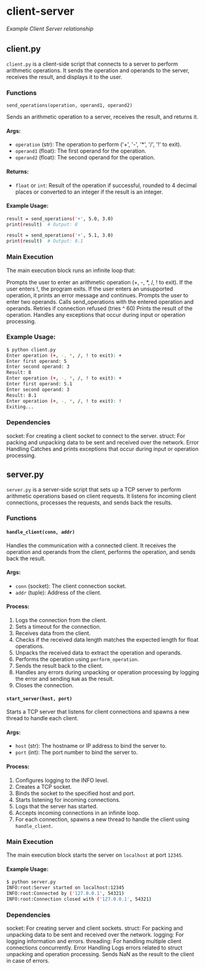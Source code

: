﻿# client-server

 ###### Example Client Server relationship

## client.py

`client.py` is a client-side script that connects to a server to perform arithmetic operations. It sends the operation and operands to the server, receives the result, and displays it to the user.

### Functions

`send_operations(operation, operand1, operand2)`

Sends an arithmetic operation to a server, receives the result, and returns it.

#### Args:
- `operation` (str): The operation to perform ('+', '-', '*', '/', '!' to exit).
- `operand1` (float): The first operand for the operation.
- `operand2` (float): The second operand for the operation.

#### Returns:
- `float` or `int`: Result of the operation if successful, rounded to 4 decimal places or converted to an integer if the result is an integer.

#### Example Usage:
```sh
result = send_operations('+', 5.0, 3.0)
print(result)  # Output: 8

result = send_operations('+', 5.1, 3.0)
print(result)  # Output: 8.1
```

### Main Execution
The main execution block runs an infinite loop that:

Prompts the user to enter an arithmetic operation (+, -, *, /, ! to exit).
If the user enters !, the program exits.
If the user enters an unsupported operation, it prints an error message and continues.
Prompts the user to enter two operands.
Calls send_operations with the entered operation and operands.
Retries if connection refused (tries ^ 60)
Prints the result of the operation.
Handles any exceptions that occur during input or operation processing.

### Example Usage:
```sh
$ python client.py
Enter operation (+, -, *, /, ! to exit): +
Enter first operand: 5
Enter second operand: 3
Result: 8
Enter operation (+, -, *, /, ! to exit): +
Enter first operand: 5.1
Enter second operand: 3
Result: 8.1
Enter operation (+, -, *, /, ! to exit): !
Exiting...
```

### Dependencies
socket: For creating a client socket to connect to the server.
struct: For packing and unpacking data to be sent and received over the network.
Error Handling
Catches and prints exceptions that occur during input or operation processing.

## server.py

`server.py` is a server-side script that sets up a TCP server to perform arithmetic operations based on client requests. It listens for incoming client connections, processes the requests, and sends back the results.

### Functions

#### `handle_client(conn, addr)`

Handles the communication with a connected client. It receives the operation and operands from the client, performs the operation, and sends back the result.

#### Args:
- `conn` (socket): The client connection socket.
- `addr` (tuple): Address of the client.

#### Process:
1. Logs the connection from the client.
2. Sets a timeout for the connection.
3. Receives data from the client.
4. Checks if the received data length matches the expected length for float operations.
5. Unpacks the received data to extract the operation and operands.
6. Performs the operation using `perform_operation`.
7. Sends the result back to the client.
8. Handles any errors during unpacking or operation processing by logging the error and sending `NaN` as the result.
9. Closes the connection.

#### `start_server(host, port)`

Starts a TCP server that listens for client connections and spawns a new thread to handle each client.

#### Args:
- `host` (str): The hostname or IP address to bind the server to.
- `port` (int): The port number to bind the server to.

#### Process:
1. Configures logging to the INFO level.
2. Creates a TCP socket.
3. Binds the socket to the specified host and port.
4. Starts listening for incoming connections.
5. Logs that the server has started.
6. Accepts incoming connections in an infinite loop.
7. For each connection, spawns a new thread to handle the client using `handle_client`.

### Main Execution

The main execution block starts the server on `localhost` at port `12345`.

#### Example Usage:
```sh
$ python server.py
INFO:root:Server started on localhost:12345
INFO:root:Connected by ('127.0.0.1', 54321)
INFO:root:Connection closed with ('127.0.0.1', 54321)
```

### Dependencies
socket: For creating server and client sockets.
struct: For packing and unpacking data to be sent and received over the network.
logging: For logging information and errors.
threading: For handling multiple client connections concurrently.
Error Handling
Logs errors related to struct unpacking and operation processing.
Sends NaN as the result to the client in case of errors.
